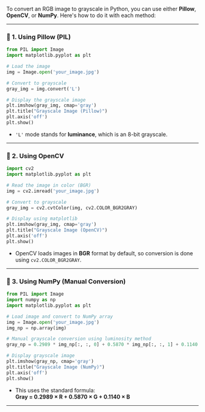 To convert an RGB image to grayscale in Python, you can use either **Pillow**, **OpenCV**, or **NumPy**. Here's how to do it with each method:

---

### 🧱 1. **Using Pillow (PIL)**

```python
from PIL import Image
import matplotlib.pyplot as plt

# Load the image
img = Image.open('your_image.jpg')

# Convert to grayscale
gray_img = img.convert('L')

# Display the grayscale image
plt.imshow(gray_img, cmap='gray')
plt.title("Grayscale Image (Pillow)")
plt.axis('off')
plt.show()
```

- `'L'` mode stands for **luminance**, which is an 8-bit grayscale.

---

### 🧪 2. **Using OpenCV**

```python
import cv2
import matplotlib.pyplot as plt

# Read the image in color (BGR)
img = cv2.imread('your_image.jpg')

# Convert to grayscale
gray_img = cv2.cvtColor(img, cv2.COLOR_BGR2GRAY)

# Display using matplotlib
plt.imshow(gray_img, cmap='gray')
plt.title("Grayscale Image (OpenCV)")
plt.axis('off')
plt.show()
```

- OpenCV loads images in **BGR** format by default, so conversion is done using `cv2.COLOR_BGR2GRAY`.

---

### 🧮 3. **Using NumPy (Manual Conversion)**

```python
from PIL import Image
import numpy as np
import matplotlib.pyplot as plt

# Load image and convert to NumPy array
img = Image.open('your_image.jpg')
img_np = np.array(img)

# Manual grayscale conversion using luminosity method
gray_np = 0.2989 * img_np[:, :, 0] + 0.5870 * img_np[:, :, 1] + 0.1140 * img_np[:, :, 2]

# Display grayscale image
plt.imshow(gray_np, cmap='gray')
plt.title("Grayscale Image (NumPy)")
plt.axis('off')
plt.show()
```

- This uses the standard formula:  
  **Gray = 0.2989 × R + 0.5870 × G + 0.1140 × B**

---
